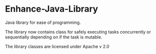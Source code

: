 # Enhance-Java-Library

Java library for ease of programming.

The library now contains class for safely executing tasks concurrently or 
sequentially depending on if the task is mutable.

The library classes are licensed under Apache v 2.0